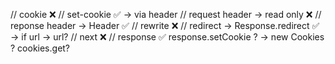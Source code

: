 // cookie ❌
// set-cookie ✅ -> via header
// request header -> read only ❌
// reponse header -> Header ✅
// rewrite ❌
// redirect -> Response.redirect ✅ -> if url -> url?
// next ❌
// response ✅
response.setCookie ? -> new Cookies ? cookies.get?